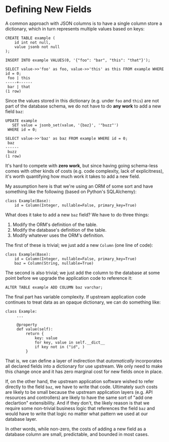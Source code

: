 # Defining New Fields

A common approach with JSON columns is to have a single column store a dictionary, which in turn
represents multiple values based on keys:

    CREATE TABLE example (
        id int not null,
        value jsonb not null
    );

    INSERT INTO example VALUES(0, '{"foo": "bar", "this": "that"}');

    SELECT value->>'foo' as foo, value->>'this' as this FROM example WHERE id = 0;
     foo | this
    -----+------
     bar | that
    (1 row)

Since the values stored in this dictionary (e.g. under `foo` and `this`) are not part of the
database schema, we do not have to do **any work** to add a new field `baz`:

    UPDATE example
       SET value = jsonb_set(value, '{baz}', '"buzz"')
     WHERE id = 0;

    SELECT value->>'baz' as baz FROM example WHERE id = 0;
     baz
    ------
     buzz
    (1 row)

It's hard to compete with **zero work**, but since having going schema-less comes with other kinds
of costs (e.g. code complexity, lack of explicitness), it's worth quantifying how much work it takes to
add a new field.

My assumption here is that we're using an ORM of some sort and have something like the following
(based on Python's SQLAlchemy):

    class Example(Base):
        id = Column(Integer, nullable=False, primary_key=True)

What does it take to add a new `baz` field? We have to do three things:

 1. Modify the ORM's definition of the table.
 2. Modify the database's definition of the table.
 3. Modify whatever uses the ORM's definition.

The first of these is trivial; we just add a new `Column` (one line of code):

    class Example(Base):
        id = Column(Integer, nullable=False, primary_key=True)
        baz = Column(String, nullable=True)

The second is also trivial; we just add the column to the database at some point before
we upgrade the application code to reference it:

    ALTER TABLE example ADD COLUMN baz varchar;

The final part has variable complexity. If upstream application code continues to treat
data as an opaque dictionary, we can do something like:

    class Example:
         ...

         @property
         def value(self):
             return {
                 key: value
                 for key, value in self.__dict__
                 if key not in ("id", )
             }

That is, we can define a layer of indirection that *automatically* incorporates all
declared fields into a dictionary for use upstream. We only need to make this change
once and it has zero marginal cost for new fields once in place.

If, on the other hand, the upstream application software wished to refer directly to
the field `baz`, we have to write that code. Ultimately such costs are likely to be small
because the upstream application layers (e.g. API resources and controllers) are likely
to have the same sort of "add one declartion" extensibility. And if they don't, the likely
reason is that we require some non-trivial business logic that references the field `baz`
and would have to write that logic no matter what pattern we used at our database layer.

In other words, while non-zero, the costs of adding a new field as a database column are
small, predictable, and bounded in most cases.
